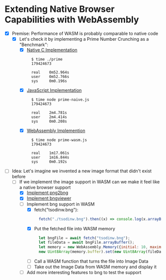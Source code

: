 # Extending Native Browser Capabilities with WebAssembly

- [x] Premise: Performance of WASM is probably comparable to native code
  - [x] Let's check it by implementing a Prime Number Crunching as a "Benchmark":
    - [x] [Native C Implementation](./prime.c)
      ```console
        $ time ./prime
        179424673

        real    0m52.964s
        user    0m52.766s
        sys     0m0.196s
      ```
    - [x] [JavaScript Implementation](./prime-naive.js)
      ```console
        $ time node prime-naive.js
        179424673

        real    2m4.781s
        user    2m4.414s
        sys     0m0.208s
      ```
    - [x] [WebAssembly Implemention](./prime.wat)
      ```console
        $ time node prime-wasm.js
        179424673

        real    1m17.061s
        user    1m16.844s
        sys     0m0.192s
      ```
- [ ] Idea: Let's imagine we invented a new image format that didn't exist before
  - [ ] If we implement the image support in WASM can we make it feel like a native browser support
    - [x] [Implement png2bng](./png2bng.c)
    - [x] [Implement bngviewer](./bngviewer.c)
    - [ ] Implement bng support in WASM
      - [x] fetch("tsodinw.bng"):
        ```js
          fetch("./tsodinw.bng").then((x) => console.log(x.arrayBuffer()))
        ```
      - [x] Put the fetched file into WASM memory
        ```js
          let bngFile = await fetch("tsodinw.bng");
          let fileData = await bngFile.arrayBuffer();
          let memory = new WebAssembly.Memory({initial: 10, maximum: 10});
          new Uint8Array(memory.buffer).set(new Uint8Array(fileData));
        ```
      - [ ] Call a WASM function that turns the file into Image Data
      - [ ] Take out the Image Data from WASM memory and display it
    - [ ] Add more interesting features to bng to test the support
